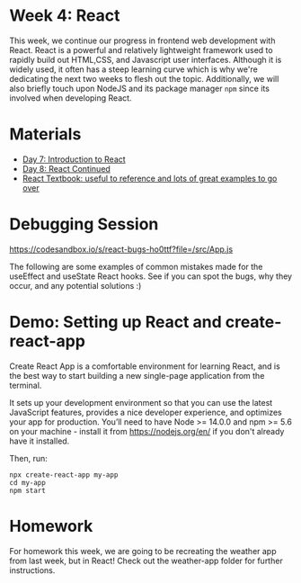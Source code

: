 # Week 4: React

This week, we continue our progress in frontend web development with React. React is a powerful and relatively lightweight framework used to rapidly build out HTML,CSS, and Javascript user interfaces. Although it is widely used, it often has a steep learning curve which is why we're dedicating the next two weeks to flesh out the topic. Additionally, we will also briefly touch upon NodeJS and its package manager `npm` since its involved when developing React.

# Materials

- [Day 7: Introduction to React](https://docs.google.com/presentation/d/1L00AVg-qgg1XxKvNFgEAwmA8G0vs4L5s/edit?usp=sharing&rtpof=true&sd=true)
- [Day 8: React Continued](https://docs.google.com/presentation/d/1f-Rjrflvc6K1YBWtOYQy17T8NmAg4Dca/edit?usp=sharing&ouid=100708582121827169460&rtpof=true&sd=true)
- [React Textbook: useful to reference and lots of great examples to go over](https://drive.google.com/file/d/1TZXswwWQ4MU9oy2J5tBkWU-TNfmhplqY/view?usp=sharing)

# Debugging Session

https://codesandbox.io/s/react-bugs-ho0ttf?file=/src/App.js

The following are some examples of common mistakes made for the useEffect and useState React hooks. See if you can spot the bugs, why they occur, and any potential solutions :)

# Demo: Setting up React and create-react-app

Create React App is a comfortable environment for learning React, and is the best way to start building a new single-page application from the terminal.

It sets up your development environment so that you can use the latest JavaScript features, provides a nice developer experience, and optimizes your app for production. You’ll need to have Node >= 14.0.0 and npm >= 5.6 on your machine - install it from https://nodejs.org/en/ if you don't already have it installed.

Then, run:

```
npx create-react-app my-app
cd my-app
npm start
```

# Homework

For homework this week, we are going to be recreating the weather app from last week, but in React! Check out the weather-app folder for further instructions.